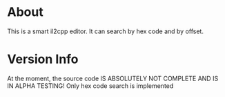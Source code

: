 # About
This is a smart il2cpp editor. It can search by hex code and by offset.
# Version Info
At the moment, the source code IS ABSOLUTELY NOT COMPLETE AND IS IN ALPHA TESTING!
Only hex code search is implemented

